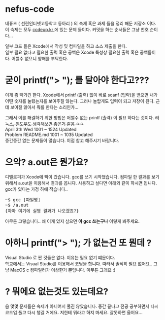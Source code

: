 
# nefus-code
네퓨즈 ( 선린인터넷고등학교 동아리 ) 의 숙제 혹은 과제 들을 정리 해둔 저장소 이다. <br/>
이 숙제는 모두 <a href="codeup.kr"> codeup.kr </a> 에 있는 문제 들이다. 커밋을 하는 순서들은 그냥 번호 순이다... <br/>

일부 코드 들은 Xcode에서 작성 및 컴파일을 하고 소스 제출을 한다. <br/>
일부 필요 없다고 필요한 출력 혹은 공백은 Xcode 특성상 필요한 출력 혹은 공백들이다. 어쩔수 없으니 양해를 부탁한다. <br/>

# 굳이 printf("> "); 를 달아야 한다고???
이게 좀 빡가긴 한다. Xcode에서 printf (출력) 없이 바로 scanf (입략)을 받으면 내가 어떤 숫자를 눌렀는지를 보여주질 않는다. 그러나 놀랍게도 입력이 되고 저장이 된다. 근데 보이질 않아서 뭐를 한다는 소리인가... <br/>

그래서 이를 해결하기 위한 방법은 어쩔수 없는 printf (출력) 이 필요 하다는 것이다. ~~리눅스, 윈도우도 생각해보면 좋은거 같음 ㅇㅇ~~ <br/>
April 3th Wed 1001 ~ 1524 Updated <br/>
Problem README.md 1001 ~ 1035 Updated  <br/>
중간중간 없는 문제들이 많습니다. 이점 참고 해주시기 바랍니다. <br/>

# 으악? a.out은 뭔가요?
디벨로퍼가 Xcode에 빡이 갔습니다. gcc를 쓰기 시작했습니다. 컴파일 한 결과를 보기 위해서 a.out을 이용해서 결과를 봅니다. 사용하고 싶다면 아래와 같이 하시면 됩니다. gcc가 있다는 가정 하에 적습니다..
<pre>
~$ gcc [파일명]
~$ /a.out
{아마 여기에 실행 결과가 나오겠죠?}
</pre>
아무튼 그렇습니다.. 왜 이게 있지 싶으면 **아 gcc 쓰는구나** 이렇게 봐주세요.

# 아하니 printf("> "); 가 없는건 또 뭔데 ?
Visual Studio 로 짠 것들은 없다. 이유는 필요 없기 떄문이다. <br/>
학교에서는 Visual Studio를 이용해서 코딩을 합니다. 따라서 솔직히 필요 없어요.. 그냥 MacOS c 컴파일러가 이상한거 뿐입니다. 아무튼 그래요 :) <br/>

# ? 뭐에요 없는것도 있는데요?
음 몇몇 문제들은 숙제가 아니여서 풀진 않았습니다. 중간 끝나고 전공 공부하면서 다시 코드업 풀고 다시 챙길 거에요. 저한테 뭐라고 하지 마세요. 잘못하면 울어요... <br/>
